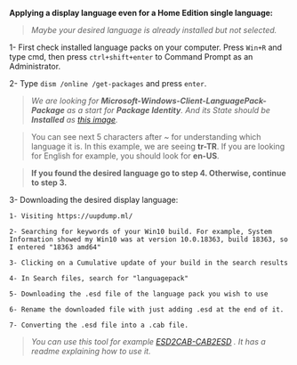 **Applying a display language even for a Home Edition single language:**
> _Maybe your desired language is already installed but not selected._
    
   1- First check installed language packs on your computer.
   Press `Win+R` and type cmd, then press `ctrl+shift+enter` to Command Prompt as an Administrator.
>
   2- Type `dism /online /get-packages` and press `enter`.
> _We are looking for **Microsoft-Windows-Client-LanguagePack-Package** as a start for **Package Identity**. And its State should be **Installed** as [this image](https://i.stack.imgur.com/FoP0c.png)._

> You can see next 5 characters after _~_ for understanding which language it is.
> In this example, we are seeing **tr-TR**. If you are looking for English for example, you should look for **en-US**.

> **If you found the desired language go to step 4. Otherwise, continue to step 3.**

 3- Downloading the desired display language:

    1- Visiting https://uupdump.ml/

    2- Searching for keywords of your Win10 build. For example, System Information showed my Win10 was at version 10.0.18363, build 18363, so I entered "18363 amd64"

    3- Clicking on a Cumulative update of your build in the search results

    4- In Search files, search for "languagepack"

    5- Downloading the .esd file of the language pack you wish to use
    
    6- Rename the downloaded file with just adding .esd at the end of it.

    7- Converting the .esd file into a .cab file. 
> _You can use this tool for example [ESD2CAB-CAB2ESD](https://github.com/abbodi1406/WHD/blob/master/scripts/ESD2CAB-CAB2ESD.zip) .
It has a readme explaining how to use it._
